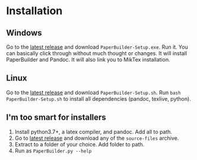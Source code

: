 # Installation

## Windows

Go to the [latest release](https://github.com/IISERM/PaperBuilder/releases/latest) and download `PaperBuilder-Setup.exe`. Run it. You can basically click through without much thought or changes. It will install PaperBuilder and Pandoc. It will also link you to MikTex installation.

## Linux

Go to the [latest release](https://github.com/IISERM/PaperBuilder/releases/latest) and download `PaperBuilder-Setup.sh`. Run `bash PaperBuilder-Setup.sh` to install all dependencies (pandoc, texlive, python).

## I'm too smart for installers

1. Install python3.7+, a latex compiler, and pandoc. Add all to path.
2. Go to [latest release](https://github.com/IISERM/PaperBuilder/releases/latest) and download any of the `source-files` archive.
3. Extract to a folder of your choice. Add folder to path.
4. Run as `PaperBuilder.py --help`
